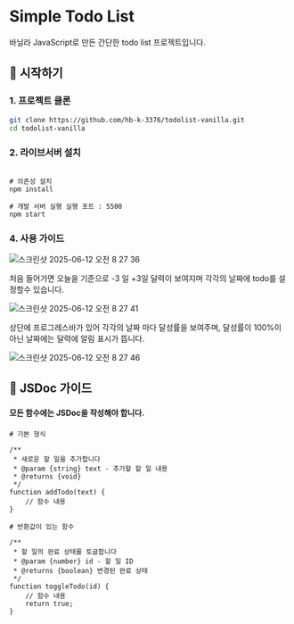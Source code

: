 # Simple Todo List

바닐라 JavaScript로 만든 간단한 todo list 프로젝트입니다.

## 🚀 시작하기

### 1. 프로젝트 클론

```bash
git clone https://github.com/hb-k-3376/todolist-vanilla.git
cd todolist-vanilla
```

### 2. 라이브서버 설치

```

# 의존성 설치
npm install

# 개발 서버 실행 실행 포트 : 5500
npm start
```


### 4. 사용 가이드
![스크린샷 2025-06-12 오전 8 27 36](https://github.com/user-attachments/assets/b5622088-5b09-4339-9ce8-4b8c2fc3640e)


처음 들어가면 오늘을 기준으로 -3 일 +3일 달력이 보여지며 각각의 날짜에 todo를 설정할수 있습니다.

![스크린샷 2025-06-12 오전 8 27 41](https://github.com/user-attachments/assets/307565aa-dfe3-4667-9db4-0ebaf36ba826)


상단에 프로그레스바가 있어 각각의 날짜 마다 달성률을 보여주며, 달성률이 100%이 아닌 날짜에는 달력에 알림 표시가 뜹니다.

![스크린샷 2025-06-12 오전 8 27 46](https://github.com/user-attachments/assets/a04aafcb-dc49-4a7e-aa37-ca6631803b91)


## 📖 JSDoc 가이드

#### 모든 함수에는 JSDoc을 작성해야 합니다.

```
# 기본 형식

/**
 * 새로운 할 일을 추가합니다
 * @param {string} text - 추가할 할 일 내용
 * @returns {void}
 */
function addTodo(text) {
    // 함수 내용
}

# 반환값이 있는 함수

/**
 * 할 일의 완료 상태를 토글합니다
 * @param {number} id - 할 일 ID
 * @returns {boolean} 변경된 완료 상태
 */
function toggleTodo(id) {
    // 함수 내용
    return true;
}

```

